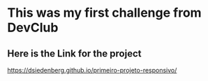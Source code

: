 <h1>This was my first challenge from DevClub</h1>
<h2>Here is the Link for the project</h2>

https://dsiedenberg.github.io/primeiro-projeto-responsivo/

